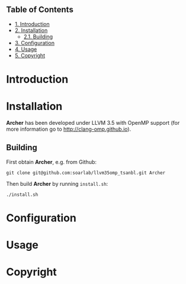 <div id="table-of-contents">
<h2>Table of Contents</h2>
<div id="text-table-of-contents">
<ul>
<li><a href="#sec-1">1. Introduction</a></li>
<li><a href="#sec-2">2. Installation</a>
<ul>
<li><a href="#sec-2-1">2.1. Building</a></li>
</ul>
</li>
<li><a href="#sec-3">3. Configuration</a></li>
<li><a href="#sec-4">4. Usage</a></li>
<li><a href="#sec-5">5. Copyright</a></li>
</ul>
</div>
</div>

# Introduction

# Installation

**Archer** has been developed under LLVM 3.5 with OpenMP support (for
more information go to <http://clang-omp.github.io>).

## Building

First obtain **Archer**, e.g. from Github:

    git clone git@github.com:soarlab/llvm35omp_tsanbl.git Archer

Then build **Archer** by running `install.sh`:

    ./install.sh

# Configuration

# Usage

# Copyright
